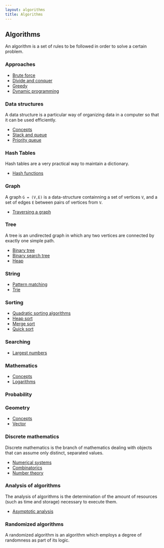 ```yaml
---
layout: algorithms
title: Algorithms
---
```


## Algorithms

An algorithm is a set of rules to be followed in order to solve a certain problem.

### Approaches

* [Brute force](/algorithms/approaches/brute-force/)
* [Divide and conquer](/algorithms/approaches/divide-and-conquer/)
* [Greedy](/algorithms/approaches/greedy/)
* [Dynamic programming](/algorithms/approaches/dynamic-programming/)

### Data structures

A data structure is a particular way of organizing data in a computer so that it can be used efficiently.

* [Concepts](/algorithms/data-structures/concepts/)
* [Stack and queue](/algorithms/data-structures/stack-and-queue/)
* [Priority queue](/algorithms/data-structures/priority-queue/)

### Hash Tables

Hash tables are a very practical way to maintain a dictionary.

* [Hash functions](/algorithms/hash-tables/hash-functions/)

### Graph

A graph `G = (V,E)` is a data-structure containning a set of vertices `V`, and a set of edges `E` between pairs of vertices from `V`.

* [Traversing a graph](/algorithms/graph/traversing-a-graph/)

### Tree

A tree is an undirected graph in which any two vertices are connected by exactly one simple path.

* [Binary tree](/algorithms/tree/binary-tree/)
* [Binary search tree](/algorithms/tree/binary-search-tree/)
* [Heap](/algorithms/tree/heap/)

### String

* [Pattern matching](/algorithms/string/pattern-matching/)
* [Trie](/algorithms/string/trie/)

### Sorting

* [Quadratic sorting algorithms](/algorithms/sorting/quadratic-sorting-algorithms/)
* [Heap sort](/algorithms/sorting/heap-sort/)
* [Merge sort](/algorithms/sorting/merge-sort/)
* [Quick sort](/algorithms/sorting/quick-sort/)

### Searching

* [Largest numbers](/algorithms/searching/largest-numbers/)

### Mathematics

* [Concepts](/algorithms/mathematics/concepts/)
* [Logarithms](/algorithms/mathematics/logarithms/)

### Probability

### Geometry

* [Concepts](/algorithms/geometry/concepts/)
* [Vector](/algorithms/geometry/vector/)

### Discrete mathematics

Discrete mathematics is the branch of mathematics dealing with objects that can assume only distinct, separated values.

* [Numerical systems](/algorithms/discrete-mathematics/numerical-systems/)
* [Combinatorics](/algorithms/discrete-mathematics/combinatorics/)
* [Number theory](/algorithms/discrete-mathematics/number-theory/)

### Analysis of algorithms

The analysis of algorithms is the determination of the amount of resources (such as time and storage) necessary to execute them.

* [Asymptotic analysis](/algorithms/analysis-of-algorithms/asymptotic-analysis/)

### Randomized algorithms

A randomized algorithm is an algorithm which employs a degree of randomness as part of its logic.
